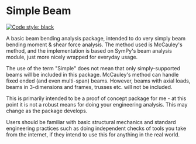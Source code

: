 # Simple Beam

[![Code style: black](https://img.shields.io/badge/code%20style-black-000000.svg)](https://github.com/psf/black)

A basic beam bending analysis package, intended to do very simply beam bending moment & shear force analysis. The method used is McCauley's method, and the implementation is based on SymPy's beam analysis module, just more nicely wrapped for everyday usage.

The use of the term "Simple" does not mean that only simply-supported beams will be included in this package. McCauley's method can handle fixed ended (and even multi-span)
 beams. However, beams with axial loads, beams in 3-dimensions and frames, trusses etc. will not be included.

This is primarily intended to be a proof of concept package for me - at this point it is not a robust means for doing your engineering analysis. This may change as the package develops.

Users should be familiar with basic structural mechanics and standard engineering practices such as doing independent checks of tools you take from the internet, if they intend to use this for anything in the real world.